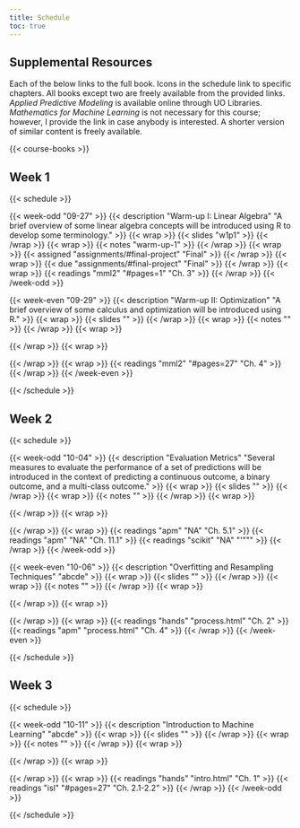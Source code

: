 ```yaml
---
title: Schedule
toc: true
---
```




## Supplemental Resources

Each of the below links to the full book. Icons in the schedule link to specific chapters. All books except two are freely available from the provided links. *Applied Predictive Modeling* is available online through UO Libraries. *Mathematics for Machine Learning* is not necessary for this course; however, I provide the link in case anybody is interested. A shorter version of similar content is freely available.

{{< course-books >}}


 ## Week 1 
 {{< schedule >}}

{{< week-odd "09-27" >}}
  {{< description "Warm-up I: Linear Algebra" "A brief overview of some linear algebra concepts will be introduced using R to develop some terminology." >}}
  {{< wrap >}}
{{< slides "w1p1" >}}
{{< /wrap >}}
  {{< wrap >}}
{{< notes "warm-up-1" >}}
{{< /wrap >}}
  {{< wrap >}}
{{< assigned "assignments/#final-project" "Final" >}}
{{< /wrap >}}
  {{< wrap >}}
{{< due "assignments/#final-project" "Final" >}}
{{< /wrap >}}
  {{< wrap >}}
{{< readings "mml2" "#pages=1" "Ch. 3" >}}
{{< /wrap >}}
{{< /week-odd >}}

{{< week-even "09-29" >}}
  {{< description "Warm-up II: Optimization" "A brief overview of some calculus and optimization will be introduced using R." >}}
  {{< wrap >}}
{{< slides "" >}}
{{< /wrap >}}
  {{< wrap >}}
{{< notes "" >}}
{{< /wrap >}}
  {{< wrap >}}

{{< /wrap >}}
  {{< wrap >}}

{{< /wrap >}}
  {{< wrap >}}
{{< readings "mml2" "#pages=27" "Ch. 4" >}}
{{< /wrap >}}
{{< /week-even >}}

{{< /schedule >}}
 ## Week 2 
 {{< schedule >}}

{{< week-odd "10-04" >}}
  {{< description "Evaluation Metrics" "Several measures to evaluate the performance of a set of predictions will be introduced in the context of predicting a continuous outcome, a binary outcome, and a multi-class outcome." >}}
  {{< wrap >}}
{{< slides "" >}}
{{< /wrap >}}
  {{< wrap >}}
{{< notes "" >}}
{{< /wrap >}}
  {{< wrap >}}

{{< /wrap >}}
  {{< wrap >}}

{{< /wrap >}}
  {{< wrap >}}
{{< readings "apm" "NA" "Ch. 5.1" >}}
{{< readings "apm" "NA" "Ch. 11.1" >}}
{{< readings "scikit" "NA" "'""" >}}
{{< /wrap >}}
{{< /week-odd >}}

{{< week-even "10-06" >}}
  {{< description "Overfitting and Resampling Techniques" "abcde" >}}
  {{< wrap >}}
{{< slides "" >}}
{{< /wrap >}}
  {{< wrap >}}
{{< notes "" >}}
{{< /wrap >}}
  {{< wrap >}}

{{< /wrap >}}
  {{< wrap >}}

{{< /wrap >}}
  {{< wrap >}}
{{< readings "hands" "process.html" "Ch. 2" >}}
{{< readings "apm" "process.html" "Ch. 4" >}}
{{< /wrap >}}
{{< /week-even >}}

{{< /schedule >}}
 ## Week 3 
 {{< schedule >}}

{{< week-odd "10-11" >}}
  {{< description "Introduction to Machine Learning" "abcde" >}}
  {{< wrap >}}
{{< slides "" >}}
{{< /wrap >}}
  {{< wrap >}}
{{< notes "" >}}
{{< /wrap >}}
  {{< wrap >}}

{{< /wrap >}}
  {{< wrap >}}

{{< /wrap >}}
  {{< wrap >}}
{{< readings "hands" "intro.html" "Ch. 1" >}}
{{< readings "isl" "#pages=27" "Ch. 2.1-2.2" >}}
{{< /wrap >}}
{{< /week-odd >}}

{{< /schedule >}}

